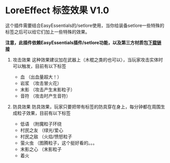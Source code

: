 # LoreEffect 标签效果 V1.0
这个插件需要结合EasyEssentials的/setlore使用，当你给装备setlore一些特殊的标签之后可以给它们加上一些特殊的效果。

**注意，此插件依赖EasyEssentials插件/setlore功能，以及第三方材质包[下载链接](https://mcpedl.com/more-particles-add-on/?unapproved=239918&moderation-hash=de7614e7302acacd3ef481d3d9fed099#comment-239918)**

1. 攻击效果
    这种效果建议加在武器上（木棍之类的也可以），当玩家攻击实体时可以触发，目前有以下标签
    - 血 （出血量超大！）
    - 岩浆 （攻击冒火花）
    - 末影 （攻击产生末影粒子）
    - 音符 （攻击时产生音符）  

2. 防具效果
    防具效果，玩家只要把带有标签的防具穿在身上，每分钟都在周围生成粒子效果，目前有以下标签
    - 低语 （附魔粒子环绕
    - 村民之友 （绿光/爱心
    - 村民之敌 （火焰/愤怒粒子
    - 萤火虫 （图腾粒子，这个挺好看的。。。
    - 末影之心 （末影粒子
    - 着火
